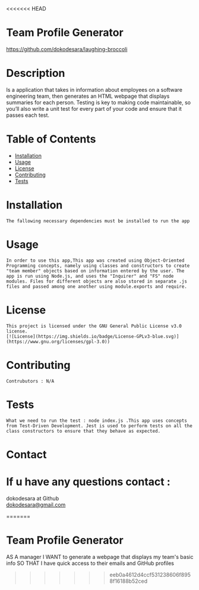 <<<<<<< HEAD

  # Team Profile Generator

  https://github.com/dokodesara/laughing-broccoli

  # Description

  Is a application that takes in information about employees on a software engineering team, then generates an HTML webpage that displays summaries for each person. Testing is key to making code maintainable, so you’ll also write a unit test for every part of your code and ensure that it passes each test.

  # Table of Contents
  * [Installation](#installation)
  * [Usage](#usage)
  * [License](#License)
  * [Contributing](#contributing)
  * [Tests](#tests)
   
  # Installation
    The fallowing necessary dependencies must be installed to run the app

  # Usage
    In order to use this app,This app was created using Object-Oriented Programming concepts, namely using classes and constructors to create "team member" objects based on information entered by the user. The app is run using Node.js, and uses the "Inquirer" and "FS" node modules. Files for different objects are also stored in separate .js files and passed among one another using module.exports and require.

  # License
    This project is licensed under the GNU General Public License v3.0 license.
    [![License](https://img.shields.io/badge/License-GPLv3-blue.svg)](https://www.gnu.org/licenses/gpl-3.0))

  # Contributing
    Contrubutors : N/A

  # Tests
    What we need to run the test : node index.js .This app uses concepts from Test-Driven Development. Jest is used to perform tests on all the class constructors to ensure that they behave as expected.
    
  # Contact
  # If u have any questions contact :
   dokodesara at Github   
   dokodesara@gmail.com

=======
# Team Profile Generator
AS A manager I WANT to generate a webpage that displays my team's basic info SO THAT I have quick access to their emails and GitHub profiles
>>>>>>> eeb0a4612d4ccf531238606f8958f16188b52ced
